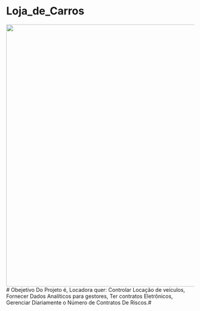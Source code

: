 # Loja_de_Carros

<img src="https://user-images.githubusercontent.com/86693748/218605085-9cc84d0d-1f2a-49a8-b1bf-17e1d8f78d47.png" width= "700px" float= "right"/> 
# Obejetivo Do Projeto é, Locadora quer: Controlar Locação de veículos, Fornecer Dados Analíticos para gestores, Ter contratos Eletrônicos, Gerenciar Diariamente o Número de Contratos De Riscos.#
